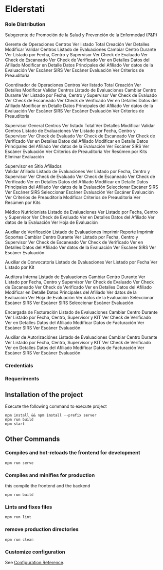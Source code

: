 # Elderstati

### Role Distribution

Subgerente de Promoción de la Salud y Prevención de la Enfermedad (P&P)

Gerente de Operaciones
    Centros
        Ver listado Total
        Creación
        Ver Detalles
        Modificar
        Validar Centros
    Listado de Evaluaciones
        Cambiar Centro Durante
        Ver Listado por Fecha, Centro y Supervisor
        Ver Check de Evaluado
        Ver Check de Escaneado
        Ver Check de Verificado
        Ver en Detalles Datos del Afiliado
        Modificar en Detalle Datos Principales del Afiliado
        Ver datos de la Evaluación
        Ver Escáner SIRS
        Ver Escáner Evaluación
        Ver Criterios de Preauditoría

Coordinador de Operaciones
    Centros
        Ver listado Total
        Creación
        Ver Detalles
        Modificar
        Validar Centros
    Listado de Evaluaciones
        Cambiar Centro Durante
        Ver Listado por Fecha, Centro y Supervisor
        Ver Check de Evaluado
        Ver Check de Escaneado
        Ver Check de Verificado
        Ver en Detalles Datos del Afiliado
        Modificar en Detalle Datos Principales del Afiliado
        Ver datos de la Evaluación
        Ver Escáner SIRS
        Ver Escáner Evaluación
        Ver Criterios de Preauditoría

Supervisor General
    Centros
        Ver listado Total
        Ver Detalles
        Modificar
        Validar Centros
    Listado de Evaluaciones
        Ver Listado por Fecha, Centro y Supervisor
        Ver Check de Evaluado
        Ver Check de Escaneado
        Ver Check de Verificado
        Ver en Detalles Datos del Afiliado
        Modificar en Detalle Datos Principales del Afiliado
        Ver datos de la Evaluación
        Ver Escáner SIRS
        Ver Escáner Evaluación
        Ver Criterios de Preauditoría
        Ver Resúmen por Kits
        Eliminar Evaluación 

Supervisor en Sitio
    Afiliados    
        Validar Afiliado
    Listado de Evaluaciones
        Ver Listado por Fecha, Centro y Supervisor
        Ver Check de Evaluado
        Ver Check de Escaneado
        Ver Check de Verificado
        Ver en Detalles Datos del Afiliado
        Modificar en Detalle Datos Principales del Afiliado
        Ver datos de la Evaluación
        Seleccionar Escáner SIRS
        Ver Escáner SIRS
        Seleccionar Escáner Evaluación
        Ver Escáner Evaluación
        Ver Criterios de Preauditoría
        Modificar Criterios de Preauditoría
        Ver Resúmen por Kits      

Médico Nutricionista
    Listado de Evaluaciones
        Ver Listado por Fecha, Centro y Supervisor
        Ver Check de Evaluado
        Ver en Detalles Datos del Afiliado
        Ver datos de la Evaluación
        Ver Hoja de Evaluación

Auxiliar de Verificación
    Listado de Evaluaciones
        Imprimir Reporte
        Imprimir Soportes
        Cambiar Centro Durante
        Ver Listado por Fecha, Centro y Supervisor
        Ver Check de Escaneado
        Ver Check de Verificado
        Ver en Detalles Datos del Afiliado
        Ver datos de la Evaluación
        Ver Escáner SIRS
        Ver Escáner Evaluación

Auxiliar de Convocatoria
        Listado de Evaluaciones
            Ver Listado por Fecha
            Ver Listado por Kit

Auditora Interna
        Listado de Evaluaciones
            Cambiar Centro Durante
            Ver Listado por Fecha, Centro y Supervisor
            Ver Check de Evaluado
            Ver Check de Escaneado
            Ver Check de Verificado
            Ver en Detalles Datos del Afiliado
            Modificar en Detalle Datos Principales del Afiliado
            Ver datos de la Evaluación
            Ver Hoja de Evaluación
            Ver datos de la Evaluación
            Seleccionar Escáner SIRS
            Ver Escáner SIRS
            Seleccionar Escáner Evaluación

Encargada de Facturación
        Listado de Evaluaciones
            Cambiar Centro Durante
            Ver Listado por Fecha, Centro, Supervisor y KIT
            Ver Check de Verificado
            Ver en Detalles Datos del Afiliado
            Modificar Datos de Facturación
            Ver Escáner SIRS
            Ver Escáner Evaluación

Auxiliar de Autorizaciónes
        Listado de Evaluaciones
            Cambiar Centro Durante
            Ver Listado por Fecha, Centro, Supervisor y KIT
            Ver Check de Verificado
            Ver en Detalles Datos del Afiliado
            Modificar Datos de Facturación
            Ver Escáner SIRS
            Ver Escáner Evaluación


### Credentials

### Requeriments

## Installation of the project

Execute the following command to execute project

```
npm install && npm install --prefix server
npm run build
npm start
```

## Other Commands

### Compiles and hot-reloads the frontend for development
```
npm run serve
```

### Compiles and minifies for production

this compile the frontend and the backend

```
npm run build
```

### Lints and fixes files
```
npm run lint
```

### remove production directories

```
npm run clean
```

### Customize configuration
See [Configuration Reference](https://cli.vuejs.org/config/).
